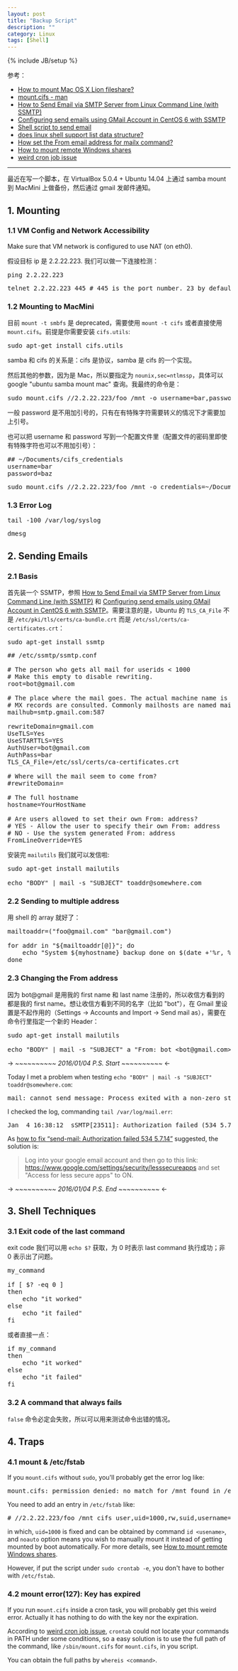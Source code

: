 ```yaml
---
layout: post
title: "Backup Script"
description: ""
category: Linux
tags: [Shell]
---
```

{% include JB/setup %}

参考：

- [How to mount Mac OS X Lion fileshare?](http://askubuntu.com/questions/63046/how-to-mount-mac-os-x-lion-fileshare)
- [mount.cifs - man](https://www.samba.org/samba/docs/man/manpages-3/mount.cifs.8.html)
- [How to Send Email via SMTP Server from Linux Command Line (with SSMTP)](http://tecadmin.net/send-email-smtp-server-linux-command-line-ssmtp)
- [Configuring send emails using GMail Account in CentOS 6 with SSMTP](https://voidtech.wordpress.com/2014/03/11/configuring-send-emails-using-gmail-account-in-centos-6-with-ssmtp/)
- [Shell script to send email](http://stackoverflow.com/questions/4658283/shell-script-to-send-email)
- [does linux shell support list data structure?](http://stackoverflow.com/questions/12316167/does-linux-shell-support-list-data-structure)
- [How set the From email address for mailx command?](http://stackoverflow.com/questions/1296979/how-set-the-from-email-address-for-mailx-command)
- [How to mount remote Windows shares](https://wiki.centos.org/TipsAndTricks/WindowsShares)
- [weird cron job issue](http://forums.fedoraforum.org/showthread.php?t=198661)

-----

最近在写一个脚本，在 VirtualBox 5.0.4 + Ubuntu 14.04 上通过 samba mount 到 MacMini 上做备份，然后通过 gmail 发邮件通知。

## 1. Mounting

### 1.1 VM Config and Network Accessibility

Make sure that VM network is configured to use NAT (on eth0).

假设目标 ip 是 2.2.22.223. 我们可以做一下连接检测：

<pre class="prettyprint linenums">
ping 2.2.22.223
</pre>

<pre class="prettyprint linenums">
telnet 2.2.22.223 445 # 445 is the port number. 23 by default
</pre>

### 1.2 Mounting to MacMini

目前 `mount -t smbfs` 是 deprecated，需要使用 `mount -t cifs` 或者直接使用 `mount.cifs`。前提是你需要安装 `cifs.utils`:

<pre class="prettyprint linenums">
sudo apt-get install cifs.utils
</pre>

samba 和 cifs 的关系是：cifs 是协议，samba 是 cifs 的一个实现。

然后其他的参数，因为是 Mac，所以要指定为 `nounix,sec=ntlmssp`，具体可以 google "ubuntu samba mount mac" 查询。我最终的命令是：

<pre class="prettyprint linenums">
sudo mount.cifs //2.2.22.223/foo /mnt -o username=bar,password='baz',nounix,sec=ntlmssp,noperm,rw
</pre>

一般 password 是不用加引号的，只有在有特殊字符需要转义的情况下才需要加上引号。

也可以把 username 和 password 写到一个配置文件里（配置文件的密码里即使有特殊字符也可以不用加引号）：

<pre class="prettyprint linenums">
## ~/Documents/cifs_credentials
username=bar
password=baz
</pre>

<pre class="prettyprint linenums">
sudo mount.cifs //2.2.22.223/foo /mnt -o credentials=~/Documents/cifs_credentials,nounix,sec=ntlmssp,noperm,rw
</pre>

### 1.3 Error Log

<pre class="prettyprint linenums">
tail -100 /var/log/syslog
</pre>

<pre class="prettyprint linenums">
dmesg
</pre>

## 2. Sending Emails

### 2.1 Basis

首先装一个 SSMTP，参照 [How to Send Email via SMTP Server from Linux Command Line (with SSMTP)](http://tecadmin.net/send-email-smtp-server-linux-command-line-ssmtp) 和 [Configuring send emails using GMail Account in CentOS 6 with SSMTP](https://voidtech.wordpress.com/2014/03/11/configuring-send-emails-using-gmail-account-in-centos-6-with-ssmtp/)。需要注意的是，Ubuntu 的 `TLS_CA_File` 不是 `/etc/pki/tls/certs/ca-bundle.crt` 而是 `/etc/ssl/certs/ca-certificates.crt`：

<pre class="prettyprint linenums">
sudo apt-get install ssmtp
</pre>

<pre class="prettyprint linenums">
## /etc/ssmtp/ssmtp.conf

# The person who gets all mail for userids < 1000
# Make this empty to disable rewriting.
root=bot@gmail.com

# The place where the mail goes. The actual machine name is required no
# MX records are consulted. Commonly mailhosts are named mail.domain.com
mailhub=smtp.gmail.com:587

rewriteDomain=gmail.com
UseTLS=Yes
UseSTARTTLS=YES
AuthUser=bot@gmail.com
AuthPass=bar
TLS_CA_File=/etc/ssl/certs/ca-certificates.crt

# Where will the mail seem to come from?
#rewriteDomain=

# The full hostname
hostname=YourHostName

# Are users allowed to set their own From: address?
# YES - Allow the user to specify their own From: address
# NO - Use the system generated From: address
FromLineOverride=YES
</pre>

安装完 `mailutils` 我们就可以发信啦:

<pre class="prettyprint linenums">
sudo apt-get install mailutils

echo "BODY" | mail -s "SUBJECT" toaddr@somewhere.com
</pre>

### 2.2 Sending to multiple address

用 shell 的 array 就好了：

<pre class="prettyprint linenums">
mailtoaddr=("foo@gmail.com" "bar@gmail.com")

for addr in "${mailtoaddr[@]}"; do
	echo "System ${myhostname} backup done on $(date +'%r, %m/%d/%Y')" | mail -s "Backup Done!" ${addr}
done
</pre>

### 2.3 Changing the From address

因为 bot@gmail 是用我的 first name 和 last name 注册的，所以收信方看到的都是我的 first name。想让收信方看到不同的名字（比如 "bot"），在 Gmail 里设置是不起作用的（Settings -> Accounts and Import -> Send mail as），需要在命令行里指定一个新的 Header：

<pre class="prettyprint linenums">
sudo apt-get install mailutils

echo "BODY" | mail -s "SUBJECT" a "From: bot &lt;bot@gmail.com&gt;" toaddr@somewhere.com
</pre>

-> _~~~~~~~~~~ 2016/01/04 P.S. Start ~~~~~~~~~~_ <-

Today I met a problem when testing `echo "BODY" | mail -s "SUBJECT" toaddr@somewhere.com`:

<pre class="prettyprint linenums">
mail: cannot send message: Process exited with a non-zero status
</pre>

I checked the log, commanding `tail /var/log/mail.err`:

<pre class="prettyprint linenums">
Jan  4 16:38:12 <hostname> sSMTP[23511]: Authorization failed (534 5.7.14  https://support.google.com/mail/answer/78754 blahblahblah - gsmtp)
</pre>

As [how to fix “send-mail: Authorization failed 534 5.7.14”](http://serverfault.com/a/672182) suggested, the solution is:

> Log into your google email account and then go to this link: https://www.google.com/settings/security/lesssecureapps and set "Access for less secure apps" to ON.

-> _~~~~~~~~~~ 2016/01/04 P.S. End ~~~~~~~~~~_ <-

## 3. Shell Techniques

### 3.1 Exit code of the last command

exit code 我们可以用 `echo $?` 获取，为 0 时表示 last command 执行成功；非 0 表示出了问题。

<pre class="prettyprint linenums">
my_command

if [ $? -eq 0 ]
then
    echo "it worked"
else
    echo "it failed"
fi
</pre>

或者直接一点：

<pre class="prettyprint linenums">
if my_command
then
    echo "it worked"
else
    echo "it failed"
fi
</pre>

### 3.2 A command that always fails

`false` 命令必定会失败，所以可以用来测试命令出错的情况。

## 4. Traps

### 4.1 mount & /etc/fstab

If you `mount.cifs` without `sudo`, you'll probably get the error log like:

<pre class="prettyprint linenums">
mount.cifs: permission denied: no match for /mnt found in /etc/fstab
</pre>

You need to add an entry in `/etc/fstab` like:

<pre class="prettyprint linenums">
# //2.2.22.223/foo /mnt cifs user,uid=1000,rw,suid,username=xxx,password=xxx,noauto 0 0
</pre>

in which, `uid=1000` is fixed and can be obtained by command `id <usename>`, and `noauto` option means you wish to manually mount it instead of getting mounted by boot automatically. For more details, see [How to mount remote Windows shares](https://wiki.centos.org/TipsAndTricks/WindowsShares).

However, if put the script under `sudo crontab -e`, you don't have to bother with `/etc/fstab`.

### 4.2 mount error(127): Key has expired

If you run `mount.cifs` inside a cron task, you will probably get this weird error. Actually it has nothing to do with the key nor the expiration.

According to [weird cron job issue](http://forums.fedoraforum.org/showthread.php?t=198661), `crontab` could not locate your commands in PATH under some conditions, so a easy solution is to use the full path of the command, like `/sbin/mount.cifs` for `mount.cifs`, in you script.

You can obtain the full paths by `whereis <command>`.
